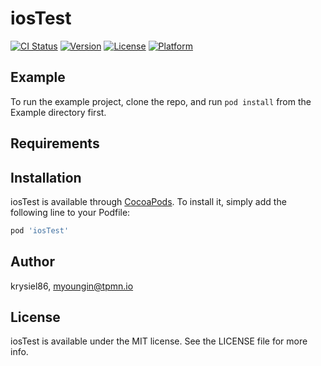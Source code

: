 # iosTest

[![CI Status](https://img.shields.io/travis/krysiel86/iosTest.svg?style=flat)](https://travis-ci.org/krysiel86/iosTest)
[![Version](https://img.shields.io/cocoapods/v/iosTest.svg?style=flat)](https://cocoapods.org/pods/iosTest)
[![License](https://img.shields.io/cocoapods/l/iosTest.svg?style=flat)](https://cocoapods.org/pods/iosTest)
[![Platform](https://img.shields.io/cocoapods/p/iosTest.svg?style=flat)](https://cocoapods.org/pods/iosTest)

## Example

To run the example project, clone the repo, and run `pod install` from the Example directory first.

## Requirements

## Installation

iosTest is available through [CocoaPods](https://cocoapods.org). To install
it, simply add the following line to your Podfile:

```ruby
pod 'iosTest'
```

## Author

krysiel86, myoungin@tpmn.io

## License

iosTest is available under the MIT license. See the LICENSE file for more info.
